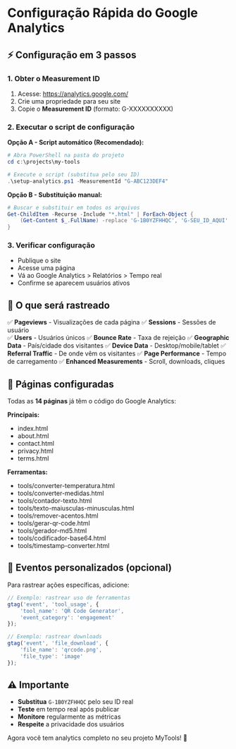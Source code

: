 # Configuração Rápida do Google Analytics

## ⚡ Configuração em 3 passos

### 1. Obter o Measurement ID
1. Acesse: https://analytics.google.com/
2. Crie uma propriedade para seu site
3. Copie o **Measurement ID** (formato: G-XXXXXXXXXX)

### 2. Executar o script de configuração

**Opção A - Script automático (Recomendado):**
```powershell
# Abra PowerShell na pasta do projeto
cd c:\projects\my-tools

# Execute o script (substitua pelo seu ID)
.\setup-analytics.ps1 -MeasurementId "G-ABC123DEF4"
```

**Opção B - Substituição manual:**
```powershell
# Buscar e substituir em todos os arquivos
Get-ChildItem -Recurse -Include "*.html" | ForEach-Object {
    (Get-Content $_.FullName) -replace 'G-1B0YZFHHQC', 'G-SEU_ID_AQUI' | Set-Content $_.FullName
}
```

### 3. Verificar configuração
- Publique o site
- Acesse uma página
- Vá ao Google Analytics > Relatórios > Tempo real
- Confirme se aparecem usuários ativos

## 🎯 O que será rastreado

✅ **Pageviews** - Visualizações de cada página
✅ **Sessions** - Sessões de usuário  
✅ **Users** - Usuários únicos
✅ **Bounce Rate** - Taxa de rejeição
✅ **Geographic Data** - País/cidade dos visitantes
✅ **Device Data** - Desktop/mobile/tablet
✅ **Referral Traffic** - De onde vêm os visitantes
✅ **Page Performance** - Tempo de carregamento
✅ **Enhanced Measurements** - Scroll, downloads, cliques

## 📱 Páginas configuradas

Todas as **14 páginas** já têm o código do Google Analytics:

**Principais:**
- index.html
- about.html  
- contact.html
- privacy.html
- terms.html

**Ferramentas:**
- tools/converter-temperatura.html
- tools/converter-medidas.html
- tools/contador-texto.html
- tools/texto-maiusculas-minusculas.html
- tools/remover-acentos.html
- tools/gerar-qr-code.html
- tools/gerador-md5.html
- tools/codificador-base64.html
- tools/timestamp-converter.html

## 🔧 Eventos personalizados (opcional)

Para rastrear ações específicas, adicione:

```javascript
// Exemplo: rastrear uso de ferramentas
gtag('event', 'tool_usage', {
    'tool_name': 'QR Code Generator',
    'event_category': 'engagement'
});

// Exemplo: rastrear downloads
gtag('event', 'file_download', {
    'file_name': 'qrcode.png',
    'file_type': 'image'
});
```

## ⚠️ Importante

- **Substitua** `G-1B0YZFHHQC` pelo seu ID real
- **Teste** em tempo real após publicar
- **Monitore** regularmente as métricas
- **Respeite** a privacidade dos usuários

Agora você tem analytics completo no seu projeto MyTools! 🎉
